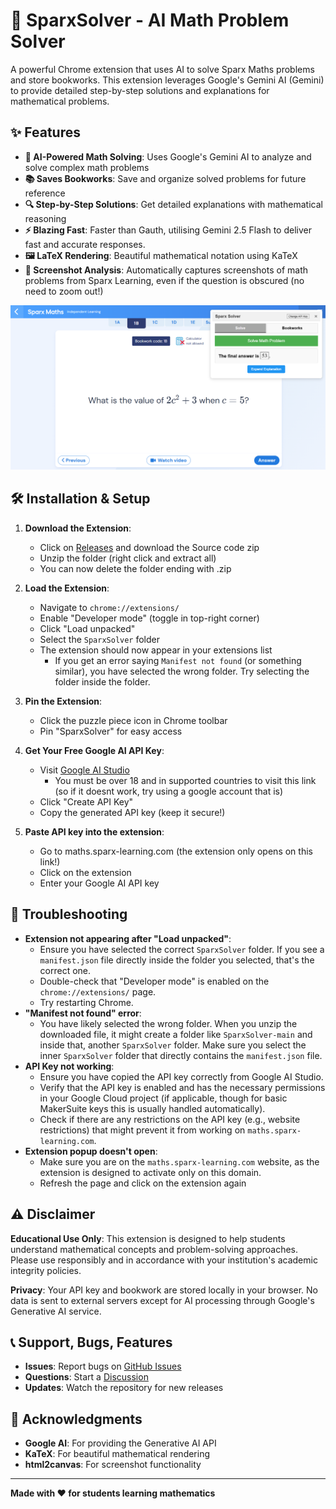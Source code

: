 # 🧮 SparxSolver - AI Math Problem Solver

A powerful Chrome extension that uses AI to solve Sparx Maths problems and store bookworks. This extension leverages Google's Gemini AI (Gemini) to provide detailed step-by-step solutions and explanations for mathematical problems.

## ✨ Features

- **🤖 AI-Powered Math Solving**: Uses Google's Gemini AI to analyze and solve complex math problems
- **📚 Saves Bookworks**: Save and organize solved problems for future reference
- **🔍 Step-by-Step Solutions**: Get detailed explanations with mathematical reasoning
- **⚡ Blazing Fast**: Faster than Gauth, utilising Gemini 2.5 Flash to deliver fast and accurate responses.
- **🖼️ LaTeX Rendering**: Beautiful mathematical notation using KaTeX
- **📸 Screenshot Analysis**: Automatically captures screenshots of math problems from Sparx Learning, even if the question is obscured (no need to zoom out!)

![SparxSolver solving a maths question](<sparxsolverdemo.png>)

## 🛠️ Installation & Setup

1. **Download the Extension**:
   - Click on [Releases](https://github.com/musairul/SparxSolver/releases) and download the Source code zip
   - Unzip the folder (right click and extract all)
   - You can now delete the folder ending with .zip

2. **Load the Extension**:
   - Navigate to `chrome://extensions/`
   - Enable "Developer mode" (toggle in top-right corner)
   - Click "Load unpacked"
   - Select the `SparxSolver` folder
   - The extension should now appear in your extensions list
      - If you get an error saying `Manifest not found` (or something similar), you have selected the wrong folder. Try selecting the folder inside the folder.

4. **Pin the Extension**:
   - Click the puzzle piece icon in Chrome toolbar
   - Pin "SparxSolver" for easy access

5. **Get Your Free Google AI API Key**:
   - Visit [Google AI Studio](https://makersuite.google.com/app/apikey)
      - You must be over 18 and in supported countries to visit this link (so if it doesnt work, try using a google account that is)
   - Click "Create API Key"
   - Copy the generated API key (keep it secure!)

6. **Paste API key into the extension**: 
   - Go to maths.sparx-learning.com (the extension only opens on this link!)
   - Click on the extension
   - Enter your Google AI API key

## 🐛 Troubleshooting

- **Extension not appearing after "Load unpacked"**:
    - Ensure you have selected the correct `SparxSolver` folder. If you see a `manifest.json` file directly inside the folder you selected, that's the correct one.
    - Double-check that "Developer mode" is enabled on the `chrome://extensions/` page.
    - Try restarting Chrome.
- **"Manifest not found" error**:
    - You have likely selected the wrong folder. When you unzip the downloaded file, it might create a folder like `SparxSolver-main` and inside that, another `SparxSolver` folder. Make sure you select the inner `SparxSolver` folder that directly contains the `manifest.json` file.
- **API Key not working**:
    - Ensure you have copied the API key correctly from Google AI Studio.
    - Verify that the API key is enabled and has the necessary permissions in your Google Cloud project (if applicable, though for basic MakerSuite keys this is usually handled automatically).
    - Check if there are any restrictions on the API key (e.g., website restrictions) that might prevent it from working on `maths.sparx-learning.com`.
- **Extension popup doesn't open**:
    - Make sure you are on the `maths.sparx-learning.com` website, as the extension is designed to activate only on this domain.
    - Refresh the page and click on the extension again

## ⚠️ Disclaimer

**Educational Use Only**: This extension is designed to help students understand mathematical concepts and problem-solving approaches. Please use responsibly and in accordance with your institution's academic integrity policies.

**Privacy**: Your API key and bookwork are stored locally in your browser. No data is sent to external servers except for AI processing through Google's Generative AI service.

## 📞 Support, Bugs, Features

- **Issues**: Report bugs on [GitHub Issues](https://github.com/yourusername/sparxsolver/issues)
- **Questions**: Start a [Discussion](https://github.com/yourusername/sparxsolver/discussions)
- **Updates**: Watch the repository for new releases

## 🙏 Acknowledgments

- **Google AI**: For providing the Generative AI API
- **KaTeX**: For beautiful mathematical rendering
- **html2canvas**: For screenshot functionality
---

**Made with ❤️ for students learning mathematics**